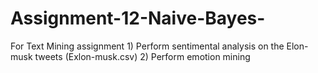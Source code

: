 # Assignment-12-Naive-Bayes-
For Text Mining assignment  1) Perform sentimental analysis on the Elon-musk tweets (Exlon-musk.csv)  2) Perform emotion mining
